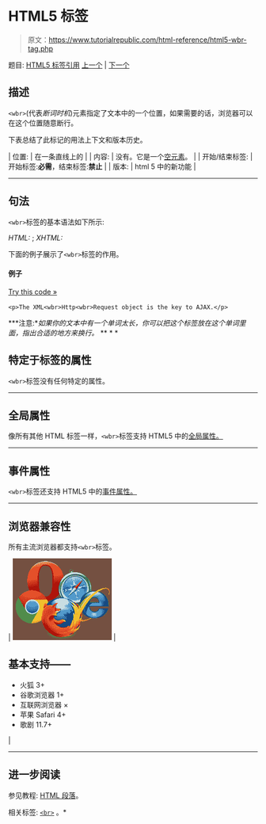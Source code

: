 # HTML5 <wbr>标签

> 原文：<https://www.tutorialrepublic.com/html-reference/html5-wbr-tag.php>

题目: [HTML5 标签引用](html5-tags.php) [上一个](html5-video-tag.php) | [下一个](javascript:void(0); "Disabled")

## 描述

`<wbr>`(代表*断词时机*)元素指定了文本中的一个位置，如果需要的话，浏览器可以在这个位置随意断行。

下表总结了此标记的用法上下文和版本历史。

| 位置: | 在一条直线上的 |
| 内容: | 没有。它是一个[空元素](../html-tutorial/html-elements.php#empty-elements)。 |
| 开始/结束标签: | 开始标签:**必需**，结束标签:**禁止** |
| 版本: | html 5 中的新功能 |

* * *

## 句法

`<wbr>`标签的基本语法如下所示:

*HTML:* <wbr>; *XHTML:* <wbr />

下面的例子展示了`<wbr>`标签的作用。

#### 例子

[Try this code »](../codelab.php?topic=html5&file=wbr-tag "Try this code using online Editor")

```
<p>The XML<wbr>Http<wbr>Request object is the key to AJAX.</p>
```

 ***注意:**如果你的文本中有一个单词太长，你可以把这个标签放在这个单词里面，指出合适的地方来换行。*  ** * *

## 特定于标签的属性

`<wbr>`标签没有任何特定的属性。

* * *

## 全局属性

像所有其他 HTML 标签一样，`<wbr>`标签支持 HTML5 中的[全局属性。](html5-global-attributes.php)

* * *

## 事件属性

`<wbr>`标签还支持 HTML5 中的[事件属性。](html5-event-attributes.php)

* * *

## 浏览器兼容性

所有主流浏览器都支持`<wbr>`标签。

| ![Browsers Icon](img/e9331123c77668c1832e541c2fca1002.png) | 

## 基本支持——

*   火狐 3+
*   谷歌浏览器 1+
*   互联网浏览器 ×
*   苹果 Safari 4+
*   歌剧 11.7+

 |

* * *

## 进一步阅读

参见教程: [HTML 段落](../html-tutorial/html-paragraphs.php)。

相关标签: [`<br>`](html-br-tag.php) 。*